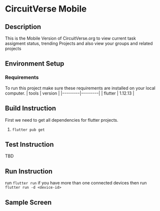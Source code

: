 # CircuitVerse Mobile

## Description
This is the Mobile Version of CircuitVerse.org to view current task assigment status, trending Projects and also view your groups and related projects

## Environment Setup
### Requirements

To run this project make sure these requirements are installed on your local computer.
| tools   | version |
|---------|---------|
| flutter | 1.12.13 |

## Build Instruction
First we need to get all dependencies for flutter projects.
1. `flutter pub get`

## Test Instruction
TBD

## Run Instruction
run `flutter run`
if you have more than one connected devices then run `flutter run -d <device-id>`

## Sample Screen
